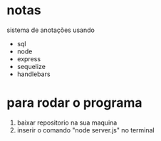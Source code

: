 # notas
sistema de anotações usando
<ul>
<li>sql</li>
<li>node</li>
<li>express</li>
<li>sequelize</li>
<li>handlebars</li>
</ul>

<h1>para rodar o programa</h1>
<ol>
  <li>baixar repositorio na sua maquina</li>
  <li>inserir o comando "node server.js" no terminal</li>
</ol>
